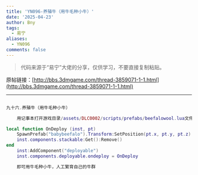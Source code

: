 ```yaml
---
title: 'YN096-养殖牛（用牛毛种小牛）'
date: '2025-04-23'
author: Bny
tags:
  - 易宁
aliases:
  - YN096
comments: false
---
```


> 代码来源于“易宁”大佬的分享，仅供学习，不要直接复制粘贴。

原帖链接：[http://bbs.3dmgame.com/thread-3859071-1-1.html](http://bbs.3dmgame.com/thread-3859071-1-1.html)

---

```lua  

九十六.养殖牛（用牛毛种小牛）	用记事本打开游戏目录/assets/DLC0002/scripts/prefabs/beefalowool.lua文件，在inst:AddComponent("inspectable")的下一行插入以下内容：local function OnDeploy (inst, pt)	SpawnPrefab("babybeefalo").Transform:SetPosition(pt.x, pt.y, pt.z)	inst.components.stackable:Get():Remove()end	inst:AddComponent("deployable")	inst.components.deployable.ondeploy = OnDeploy	即可用牛毛种小牛，人工繁育自己的牛群

```  

